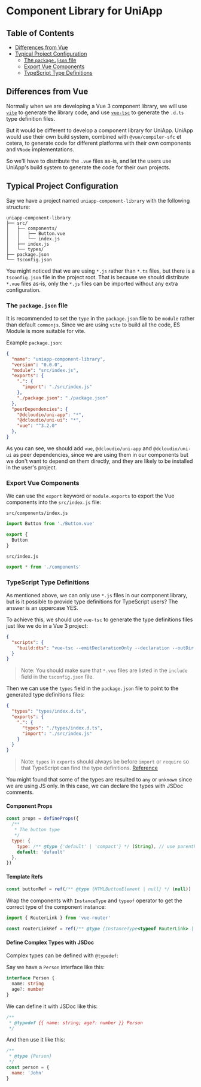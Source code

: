# Component Library for UniApp

<!-- START doctoc generated TOC please keep comment here to allow auto update -->
<!-- DON'T EDIT THIS SECTION, INSTEAD RE-RUN doctoc TO UPDATE -->
## Table of Contents

- [Differences from Vue](#differences-from-vue)
- [Typical Project Configuration](#typical-project-configuration)
  - [The `package.json` file](#the-packagejson-file)
  - [Export Vue Components](#export-vue-components)
  - [TypeScript Type Definitions](#typescript-type-definitions)

<!-- END doctoc generated TOC please keep comment here to allow auto update -->

## Differences from Vue

Normally when we are developing a Vue 3 component library, we will use [`vite`](https://vitejs.dev/) to generate the library code, and use [`vue-tsc`](https://www.npmjs.com/package/vue-tsc) to generate the `.d.ts` type definition files.

But it would be different to develop a component library for UniApp.
UniApp would use their own build system, combined with `@vue/compiler-sfc` et cetera, to generate code for different platforms with their own components and `VNode` implementations.

So we'll have to distribute the `.vue` files as-is, and let the users use UniApp's build system to generate the code for their own projects.

## Typical Project Configuration

Say we have a project named `uniapp-component-library` with the following structure:

```text
uniapp-component-library
├── src/
│   ├── components/
│   │   ├── Button.vue
│   │   └── index.js
│   ├── index.js
│   └── types/
├── package.json
└── tsconfig.json
```

You might noticed that we are using `*.js` rather than `*.ts` files, but there is a `tsconfig.json` file in the project root. That is because we should distribute `*.vue` files as-is, only the `*.js` files can be imported without any extra configuration.

### The `package.json` file

It is recommended to set the `type` in the `package.json` file to be `module` rather than default `commonjs`.
Since we are using `vite` to build all the code, ES Module is more suitable for vite.

Example `package.json`:

```json
{
  "name": "uniapp-component-library",
  "version": "0.0.0",
  "module": "src/index.js",
  "exports": {
    ".": {
      "import": "./src/index.js"
    },
    "./package.json": "./package.json"
  },
  "peerDependencies": {
    "@dcloudio/uni-app": "*",
    "@dcloudio/uni-ui": "*",
    "vue": "^3.2.0"
  },
}
```

As you can see, we should add `vue`, `@dcloudio/uni-app` and `@dcloudio/uni-ui` as peer dependencies, since we are using them in our components but we don't want to depend on them directly, and they are likely to be installed in the user's project.

### Export Vue Components

We can use the `export` keyword or `module.exports` to export the Vue components into the `src/index.js` file:

`src/components/index.js`

```js
import Button from './Button.vue'

export {
  Button
}
```

`src/index.js`

```js
export * from './components'
```

### TypeScript Type Definitions

As mentioned above, we can only use `*.js` files in our component library, but is it possible to provide type definitions for TypeScript users? The answer is an uppercase YES.

To achieve this, we should use `vue-tsc` to generate the type definitions files just like we do in a Vue 3 project:

```json
{
  "scripts": {
    "build:dts": "vue-tsc --emitDeclarationOnly --declaration --outDir types"
  }
}
```

> Note: You should make sure that `*.vue` files are listed in the `include` field in the `tsconfig.json` file.

Then we can use the `types` field in the `package.json` file to point to the generated type definitions files:

```json
{
  "types": "types/index.d.ts",
  "exports": {
    ".": {
      "types": "./types/index.d.ts",
      "import": "./src/index.js"
    }
  }
}
```

> Note: `types` in `exports` should always be before `import` or `require` so that TypeScript can find the type definitions. [Reference](https://www.typescriptlang.org/docs/handbook/esm-node.html#packagejson-exports-imports-and-self-referencing)

You might found that some of the types are resulted to `any` or `unknown` since we are using JS only. In this case, we can declare the types with JSDoc comments.

#### Component Props

```js
const props = defineProps({
  /**
   * The button type
   */
  type: {
    type: /** @type {'default' | 'compact'} */ (String), // use parentheses to coerce the type
    default: 'default'
  },
})
```

#### Template Refs

```js
const buttonRef = ref(/** @type {HTMLButtonElement | null} */ (null))
```

Wrap the components with `InstanceType` and `typeof` operator to get the correct type of the component instance:

```js
import { RouterLink } from 'vue-router'

const routerLinkRef = ref(/** @type {InstanceType<typeof RouterLink> | null} */ (null))
```

#### Define Complex Types with JSDoc

Complex types can be defined with `@typedef`:

Say we have a `Person` interface like this:

```ts
interface Person {
  name: string
  age?: number
}
```

We can define it with JSDoc like this:

```js
/**
 * @typedef {{ name: string; age?: number }} Person
 */
```

And then use it like this:

```js
/**
 * @type {Person}
 */
const person = {
  name: 'John'
}
```
